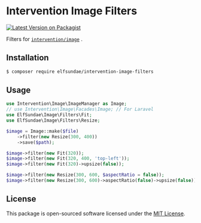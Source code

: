 # Intervention Image Filters

[![Latest Version on Packagist](https://img.shields.io/packagist/v/elfsundae/intervention-image-filters.svg?style=flat-square)](https://packagist.org/packages/elfsundae/intervention-image-filters)

Filters for [`intervention/image`](https://github.com/Intervention/image) .

## Installation

```sh
$ composer require elfsundae/intervention-image-filters
```

## Usage

```php
use Intervention\Image\ImageManager as Image;
// use Intervention\Image\Facades\Image; // For Laravel
use ElfSundae\Image\Filters\Fit;
use ElfSundae\Image\Filters\Resize;

$image = Image::make($file)
    ->filter(new Resize(300, 400))
    ->save($path);

$image->filter(new Fit(320));
$image->filter(new Fit(320, 400, 'top-left'));
$image->filter(new Fit(320)->upsize(false));

$image->filter(new Resize(300, 600, $aspectRatio = false));
$image->filter(new Resize(300, 600)->aspectRatio(false)->upsize(false));
```

## License

This package is open-sourced software licensed under the [MIT License](LICENSE.md).
